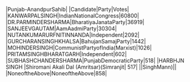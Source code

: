  
|Punjab-AnandpurSahib|
|Candidate|Party|Votes|
|KANWARPALSINGH|IndianNationalCongress|60800|
|DR.PARMINDERSHARMA|BharatiyaJanataParty|36919|
|SANJEEVGAUTAM|AamAadmiParty|30304|
|NUTANKUMARURFNITINNANDA|Independent|2092|
|GURCHARANSINGHKHALSA|BahujanSamajParty|1442|
|MOHINDERSINGH|CommunistPartyofIndia(Marxist)|1026|
|PRITAMSINGHBHARATGARH|Independent|602|
|SUBHASHCHANDERSHARMA|PunjabDemocraticParty|518|
|HARBHJN SINGH              |Shiromani Akali Dal (Amritsar)(Simranjit|  517|
||SinghMann)||
|NoneoftheAbove|NoneoftheAbove|858|
